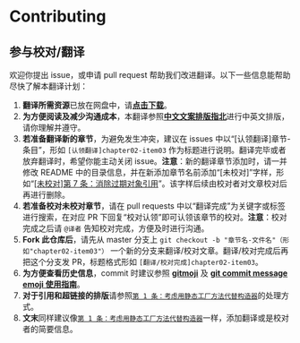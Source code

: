 # Contributing

## 参与校对/翻译

欢迎你提出 issue，或申请 pull request 帮助我们改进翻译。以下一些信息能帮助尽快了解本翻译计划：

1. **翻译所需资源**已放在网盘中，请[**点击下载**](https://pan.baidu.com/s/11ZzwKKiasGcOS-lljt2muQ)。
2. **为方便阅读及减少沟通成本**，本翻译参照[**中文文案排版指北**](https://github.com/sparanoid/chinese-copywriting-guidelines)进行中英文排版，请你理解并遵守。
3. **若准备翻译新的章节**，为避免发生冲突，建议在 issues 中以“[认领翻译]章节-条目”，形如 `[认领翻译]chapter02-item03` 作为标题进行说明。翻译完毕或者放弃翻译时，希望你能主动关闭 issue。**注意**：新的翻译章节添加时，请一并修改 README 中的目录信息，并在新添加章节名前添加“[未校对]”字样，形如“[[未校对]第 7 条：消除过期对象引用](./2.创建和销毁对象/第%207%20条：消除过期对象引用.md)”。该字样后续由校对者对文章校对后再进行删除。
4. **若准备校对未校对章节**，请在 pull requests 中以“翻译完成”为关键字或标签进行搜索，在对应 PR 下回复“校对认领”即可认领该章节的校对。**注意**：校对完成之后请 `@译者` 告知校对完成，方便及时进行沟通。
5. **Fork 此仓库后**，请先从 master 分支上 `git checkout -b "章节名-文件名"（形如"chapter02-item03"）` 一个新的分支来翻译/校对文章。翻译/校对完成后再把这个分支发 PR，标题格式形如 `[翻译/校对完成]chapter02-item03`。
6. **为方便查看历史信息**，commit 时建议参照 [**gitmoji**](https://gitmoji.carloscuesta.me/) 及 [**git commit message emoji 使用指南**](https://github.com/liuchengxu/git-commit-emoji-cn)。
7. **对于引用和超链接的排版**请参照[`第 1 条：考虑用静态工厂方法代替构造器`](https://github.com/learning-and-thinking/Effective-Java-3rd-Edition-zh/blob/master/2.%E5%88%9B%E5%BB%BA%E5%92%8C%E9%94%80%E6%AF%81%E5%AF%B9%E8%B1%A1/%E7%AC%AC%201%20%E6%9D%A1%EF%BC%9A%E8%80%83%E8%99%91%E7%94%A8%E9%9D%99%E6%80%81%E5%B7%A5%E5%8E%82%E6%96%B9%E6%B3%95%E4%BB%A3%E6%9B%BF%E6%9E%84%E9%80%A0%E5%99%A8.md)的处理方式。
8. **文末**同样建议像[`第 1 条：考虑用静态工厂方法代替构造器`](https://github.com/learning-and-thinking/Effective-Java-3rd-Edition-zh/blob/master/2.%E5%88%9B%E5%BB%BA%E5%92%8C%E9%94%80%E6%AF%81%E5%AF%B9%E8%B1%A1/%E7%AC%AC%201%20%E6%9D%A1%EF%BC%9A%E8%80%83%E8%99%91%E7%94%A8%E9%9D%99%E6%80%81%E5%B7%A5%E5%8E%82%E6%96%B9%E6%B3%95%E4%BB%A3%E6%9B%BF%E6%9E%84%E9%80%A0%E5%99%A8.md)一样，添加翻译或是校对者的简要信息。

